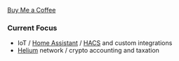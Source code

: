 [Buy Me a Coffee](https://buymeacoffee.com/DYks67r)

### Current Focus

* IoT / [Home Assistant](https://www.home-assistant.io/) / [HACS](https://github.com/hacs) and custom integrations
* [Helium](https://github.com/rsnodgrass/hass-helium) network / crypto accounting and taxation
